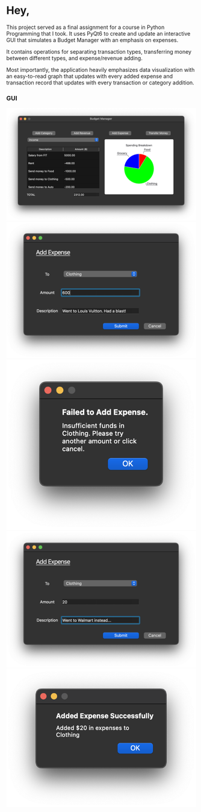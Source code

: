 # Hey,

This project served as a final assignment for a course in Python Programming that I took. It uses PyQt6 to create and update an interactive GUI that simulates a Budget Manager with an emphasis on expenses.

It contains operations for separating transaction types, transferring money between different types, and expense/revenue adding. 

Most importantly, the application heavily emphasizes data visualization with an easy-to-read graph that updates with every added expense and transaction record that updates with every transaction or category addition.

### GUI
![Typical View](./helper_assets/GUI.png)
![Expensive Trip](./helper_assets/Operation.png)
![I'm Poor](./helper_assets/Failed_Result.png)
![Staying within my Tax Bracket](./helper_assets/Another_Operation.png)
![That's Better](./helper_assets/Successful_Result.png)